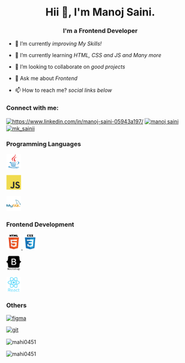 <h1 align="center">Hii 👋, I'm Manoj Saini.</h1>
<h3 align="center">I'm a Frontend Developer</h3>

- 🔭 I’m currently *improving My Skills!*

- 🌱 I’m currently learning *HTML, CSS and JS and Many more*

- 👯 I’m looking to collaborate on *good projects*

- 💬 Ask me about *Frontend*

- 📫 How to reach me? *social links below*

<h3 align="left">Connect with me:</h3>
<p align="left">
<a href="https://www.linkedin.com/in/manoj-saini-05943a197/" target="blank"><img align="center" src="https://raw.githubusercontent.com/rahuldkjain/github-profile-readme-generator/master/src/images/icons/Social/linked-in-alt.svg" alt="https://www.linkedin.com/in/manoj-saini-05943a197/" height="30" width="40" /></a>
<a href="https://fb.com/manoj saini" target="blank"><img align="center" src="https://raw.githubusercontent.com/rahuldkjain/github-profile-readme-generator/master/src/images/icons/Social/facebook.svg" alt="manoj saini" height="30" width="40" /></a>
<a href="https://instagram.com/mk_sainii" target="blank"><img align="center" src="https://raw.githubusercontent.com/rahuldkjain/github-profile-readme-generator/master/src/images/icons/Social/instagram.svg" alt="mk_sainii" height="30" width="40" /></a>
</p>

<h3 align="left">Programming Languages</h3>
<p><a href="https://www.java.com" target="_blank" rel="noreferrer"> <img src="https://raw.githubusercontent.com/devicons/devicon/master/icons/java/java-original.svg" alt="java" width="40" height="40"/> </a></p>
  <p><a href="https://developer.mozilla.org/en-US/docs/Web/JavaScript" target="_blank" rel="noreferrer"> <img src="https://raw.githubusercontent.com/devicons/devicon/master/icons/javascript/javascript-original.svg" alt="javascript" width="40" height="40"/> </a>
  <p><a href="https://www.mysql.com/" target="_blank" rel="noreferrer"> <img src="https://raw.githubusercontent.com/devicons/devicon/master/icons/mysql/mysql-original-wordmark.svg" alt="mysql" width="40" height="40"/> </a></p>
  
  <h3 align="left">Frontend Development</h3>
  
   <p><a href="https://www.w3.org/html/" target="_blank" rel="noreferrer"> <img src="https://raw.githubusercontent.com/devicons/devicon/master/icons/html5/html5-original-wordmark.svg" alt="html5" width="40" height="40"/> </a>
    <a href="https://www.w3schools.com/css/" target="_blank" rel="noreferrer"> <img src="https://raw.githubusercontent.com/devicons/devicon/master/icons/css3/css3-original-wordmark.svg" alt="css3" width="40" height="40"/> </a></p>
<p align="left"> <a href="https://getbootstrap.com" target="_blank" rel="noreferrer"> <img src="https://raw.githubusercontent.com/devicons/devicon/master/icons/bootstrap/bootstrap-plain-wordmark.svg" alt="bootstrap" width="40" height="40"/> </a></p>
 <p><a href="https://reactjs.org/" target="_blank" rel="noreferrer"> <img src="https://raw.githubusercontent.com/devicons/devicon/master/icons/react/react-original-wordmark.svg" alt="react" width="40" height="40"/> </a> </p>
 
  <h3 align="left">Others</h3>
  <p><a href="https://www.figma.com/" target="_blank" rel="noreferrer"> <img src="https://www.vectorlogo.zone/logos/figma/figma-icon.svg" alt="figma" width="40" height="40"/> </a></p>
  <p><a href="https://git-scm.com/" target="_blank" rel="noreferrer"> <img src="https://www.vectorlogo.zone/logos/git-scm/git-scm-icon.svg" alt="git" width="40" height="40"/> </a></p>
  
 

<p><img align="center" src="https://github-readme-stats.vercel.app/api/top-langs?username=mahi0451&show_icons=true&locale=en&layout=compact" alt="mahi0451" /></p>

<p><img align="center" src="https://github-readme-streak-stats.herokuapp.com/?user=mahi0451&" alt="mahi0451" /></p>
